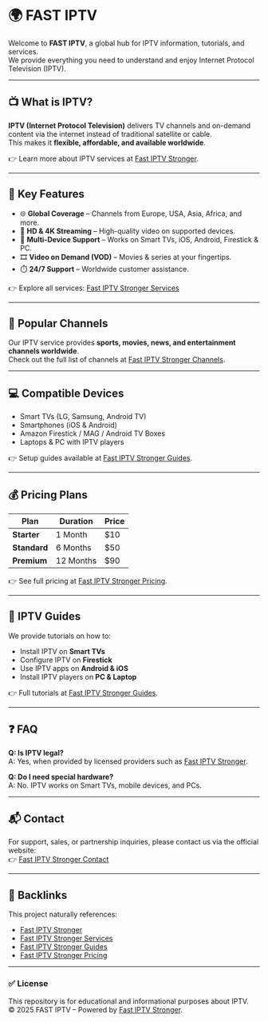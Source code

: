# 🌍 FAST IPTV

Welcome to **FAST IPTV**, a global hub for IPTV information, tutorials, and services.  
We provide everything you need to understand and enjoy Internet Protocol Television (IPTV).

---

## 📺 What is IPTV?
**IPTV (Internet Protocol Television)** delivers TV channels and on-demand content via the internet instead of traditional satellite or cable.  
This makes it **flexible, affordable, and available worldwide**.

👉 Learn more about IPTV services at [Fast IPTV Stronger](https://fastiptvstronger.com/).

---

## 🚀 Key Features
- 🌐 **Global Coverage** – Channels from Europe, USA, Asia, Africa, and more.  
- 🎥 **HD & 4K Streaming** – High-quality video on supported devices.  
- 📱 **Multi-Device Support** – Works on Smart TVs, iOS, Android, Firestick & PC.  
- 🎞️ **Video on Demand (VOD)** – Movies & series at your fingertips.  
- ⏱️ **24/7 Support** – Worldwide customer assistance.

👉 Explore all services: [Fast IPTV Stronger Services](https://fastiptvstronger.com/services)

---

## 📡 Popular Channels
Our IPTV service provides **sports, movies, news, and entertainment channels worldwide**.  
Check out the full list of channels at [Fast IPTV Stronger Channels](https://fastiptvstronger.com/channels).

---

## 💻 Compatible Devices
- Smart TVs (LG, Samsung, Android TV)  
- Smartphones (iOS & Android)  
- Amazon Firestick / MAG / Android TV Boxes  
- Laptops & PC with IPTV players  

👉 Setup guides available at [Fast IPTV Stronger Guides](https://fastiptvstronger.com/guides).

---

## 💰 Pricing Plans
| Plan        | Duration   | Price  |
|-------------|------------|--------|
| **Starter** | 1 Month    | $10    |
| **Standard**| 6 Months   | $50    |
| **Premium** | 12 Months  | $90    |

👉 See full pricing at [Fast IPTV Stronger Pricing](https://fastiptvstronger.com/pricing).

---

## 📖 IPTV Guides
We provide tutorials on how to:
- Install IPTV on **Smart TVs**  
- Configure IPTV on **Firestick**  
- Use IPTV apps on **Android & iOS**  
- Install IPTV players on **PC & Laptop**  

👉 Full tutorials at [Fast IPTV Stronger Guides](https://fastiptvstronger.com/guides).

---

## ❓ FAQ
**Q: Is IPTV legal?**  
A: Yes, when provided by licensed providers such as [Fast IPTV Stronger](https://fastiptvstronger.com/).  

**Q: Do I need special hardware?**  
A: No. IPTV works on Smart TVs, mobile devices, and PCs.  

---

## 📬 Contact
For support, sales, or partnership inquiries, please contact us via the official website:  
👉 [Fast IPTV Stronger Contact](https://fastiptvstronger.com/contact)

---

## 🔗 Backlinks
This project naturally references:  
- [Fast IPTV Stronger](https://fastiptvstronger.com/)  
- [Fast IPTV Stronger Services](https://fastiptvstronger.com/services)  
- [Fast IPTV Stronger Guides](https://fastiptvstronger.com/guides)  
- [Fast IPTV Stronger Pricing](https://fastiptvstronger.com/pricing)  

---

### ✅ License
This repository is for educational and informational purposes about IPTV.  
© 2025 FAST IPTV – Powered by [Fast IPTV Stronger](https://fastiptvstronger.com/).
